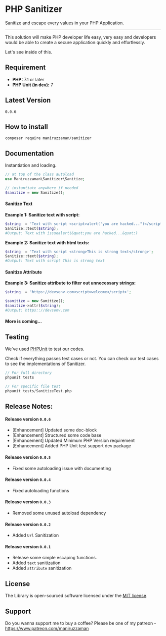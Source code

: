 # PHP Sanitizer

Sanitize and escape every values in your PHP Application.

---


This solution will make PHP developer life easy, very easy and developers would be able to create a secure application quickly and effortlessly.

Let's see inside of this.


## Requirement
- **PHP:** 7.1 or later
- **PHP Unit (in dev):** 7


## Latest Version
`0.0.6`


## How to install

```shell
composer require maniruzzaman/sanitizer
```

## Documentation

Instantiation and loading.
```php
// at top of the class autoload
use Maniruzzaman\Sanitizer\Sanitize;

// instantiate anywhere if needed
$sanitize = new Sanitize();
```

#### Sanitize Text

**Example 1: Sanitize text with script:**
```php
$string  = 'Text with script <script>alert("you are hacked...")</script>';
Sanitize::text($string);
#Output: Text with issuealert(&quot;you are hacked...&quot;)
```


**Example 2: Sanitize text with html texts:**
```php
$string  = 'Text with script <strong>This is strong text</strong>';
Sanitize::text($string);
#Output: Text with script This is strong text
```

#### Sanitize Attribute

**Example 3: Sanitize attribute to filter out unnecessary strings:**
```php
$string  = 'https://devsenv.com<script>welcome</script>';

$sanitize = new Sanitize();
$sanitize->attr($string);
#Output: https:://devsenv.com
```

#### More is coming...

## Testing

We've used [PHPUnit](https://phpunit.readthedocs.io/en/9.5/index.html)
 to test our codes.

Check if everything passes test cases or not. You can check our test cases to see the
implementations of Sanitizer.

```php
// For full directory
phpunit tests

// For specific file test
phpunit tests/SanitizeTest.php
```


## Release Notes:

#### Release version `0.0.6`
- [Enhancement] Updated some doc-block
- [Enhancement] Structured some code base
- [Enhancement] Updated Minimum PHP Version requirement
- [Enhancement] Added PHP Unit test support dev package

#### Release version `0.0.5`
- Fixed some autoloading issue with documenting

#### Release version `0.0.4`
- Fixed autoloading functions

#### Release version `0.0.3`
- Removed some unused autoload dependency

#### Release version `0.0.2`
- Added `Url` Sanitization


#### Release version `0.0.1`
- Release some simple escaping functions.
- Added `text` sanitization
- Added `attribute` sanitization

## License
The Library is open-sourced software licensed under the <a href="https://opensource.org/licenses/MIT">MIT license</a>.

## Support
Do you wanna support me to buy a coffee? Please be one of my patreon -
https://www.patreon.com/maniruzzaman
